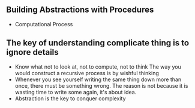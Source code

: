 ## Building Abstractions with Procedures
* Computational Process

## The key of understanding complicate thing is to ignore details
* Know what not to look at, not to compute, not to think The way you would construct a recursive process is by wishful thinking
* Whenever you see yourself writing the same thing down more than once, there must be something wrong. The reason is not because it is wasting time to write some again, it's about idea.
* Abstraction is the key to conquer complexity


